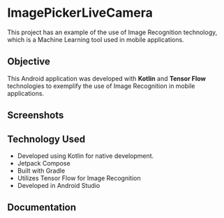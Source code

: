 # ImagePickerLiveCamera
This project has an example of the use of Image Recognition technology, which is a Machine Learning tool used in mobile applications.

## Objective
This Android application was developed with <b>Kotlin</b> and <b>Tensor Flow</b> technologies to exemplify the use of Image Recognition in mobile applications.

## Screenshots


## Technology Used
- Developed using Kotlin for native development.
- Jetpack Compose
- Built with Gradle
- Utilizes Tensor Flow for Image Recognition
- Developed in Android Studio


## Documentation
